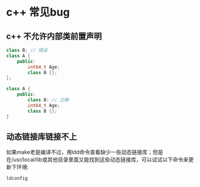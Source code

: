 # c++ 常见bug
## c++ 不允许内部类前置声明
```c++
class B; // 错误
class A {
    public:
        int64_t Age;
        class B {};
};

class A {
    public:
        class B: // 正确
        int64_t Age;
        class B {};
}
```

## 动态链接库链接不上
如果make老是编译不过，用ldd命令查看缺少一些动态链接库；但是在/usr/local/lib或其他目录里面又能找到这些动态链接库，可以试试以下命令来更新下环境:
```sh
ldconfig
```
